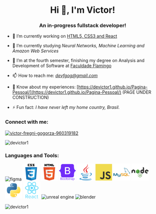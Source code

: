 <h1 align="center">Hi 👋, I'm Victor!</h1>
<h3 align="center">An in-progress fullstack developer!</h3>


- 🔭 I’m currently working on [HTML5, CSS3 and React](https://github.com/devictor1/Revisao-QuartoSemestre)

- 🌱 I’m currently studying *Neural Networks, Machine Learning and Amazon Web Services*

- 🤝 I’m at the fourth semester, finishing my degree on Analysis and Development of Software at [Faculdade Flamingo](https://www.faculdadeflamingo.com.br/)

- 📫 How to reach me: [*devfgog@gmail.com*](mailto:devfgog@gmail.com)

- 📄 Know about my experiences: [https://devictor1.github.io/Pagina-Pessoal/](https://devictor1.github.io/Pagina-Pessoal/) (PAGE UNDER CONSTRUCTION)

- ⚡ Fun fact: *I have never left my home country, Brasil.*

<h3 align="left">Connect with me:</h3>
<p align="left">
<a href="https://linkedin.com/in/victor-fregni-gogorza-960319182" target="blank"><img align="center" src="https://raw.githubusercontent.com/rahuldkjain/github-profile-readme-generator/master/src/images/icons/Social/linked-in-alt.svg" alt="victor-fregni-gogorza-960319182" height="30" width="40" /></a>
</p>

<p align="left"> <img src="https://komarev.com/ghpvc/?username=devictor1&label=Profile%20views&color=bd1414&style=flat" alt="devictor1" /> </p>

<h3 align="left">Languages and Tools:</h3>
<p align="left"> 
  <img src="https://www.vectorlogo.zone/logos/figma/figma-icon.svg" alt="figma" width="55" height="55"/>
  <img src="https://raw.githubusercontent.com/devicons/devicon/master/icons/css3/css3-original-wordmark.svg" alt="css3" width="55" height="55"/>
  <img src="https://raw.githubusercontent.com/devicons/devicon/master/icons/html5/html5-original-wordmark.svg" alt="html5" width="55" height="55"/>
  <img src="https://raw.githubusercontent.com/devicons/devicon/master/icons/bootstrap/bootstrap-plain-wordmark.svg" alt="bootstrap" width="55" height="55"/>
  <img src="https://raw.githubusercontent.com/devicons/devicon/master/icons/java/java-original.svg" alt="java" width="55" height="55"/>
  <img src="https://raw.githubusercontent.com/devicons/devicon/master/icons/javascript/javascript-original.svg" alt="javascript" width="55" height="55"/>
  <img src="https://raw.githubusercontent.com/devicons/devicon/master/icons/mysql/mysql-original-wordmark.svg" alt="mysql" width="55" height="55"/>
  <img src="https://raw.githubusercontent.com/devicons/devicon/master/icons/nodejs/nodejs-original-wordmark.svg" alt="nodejs" width="55" height="55"/>
  <img src="https://raw.githubusercontent.com/devicons/devicon/master/icons/python/python-original.svg" alt="python" width="55" height="55"/>
  <img src="https://raw.githubusercontent.com/devicons/devicon/master/icons/react/react-original-wordmark.svg" alt="react" width="55" height="55"/>
  <img src="https://raw.githubusercontent.com/kenangundogan/fontisto/036b7eca71aab1bef8e6a0518f7329f13ed62f6b/icons/svg/brand/unreal-engine.svg" alt="unreal engine" width="55" height="55"/>
  <img src="https://download.blender.org/branding/community/blender_community_badge_white.svg" alt="blender" width="55" height="55"/>
</p>

<p><img align="center" src="https://github-readme-stats.vercel.app/api/top-langs?username=devictor1&theme=onedark&show_icons=true&locale=en&layout=compact" alt="devictor1" /></p>
